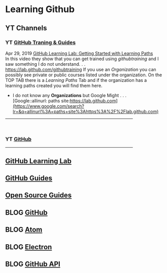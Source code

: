 # Learning Github

## YT Channels

### **YT** [GitHub Traning & Guides](https://www.youtube.com/channel/UCP7RrmoueENv9TZts3HXXtw)

Apr 29, 2019 [GitHub Learning Lab: Getting Started with Learning Paths](https://youtu.be/9fRETGPRqWM) <br>
 In this video they show that you can get trained using _githubtraining_ and I saw something I do not understand. . . <br>
 <https://lab.github.com/githubtraining>
 If you use an *Organization* you can possibly see private or public courses listed under the organization.
 On the TOP TAB there is a *Learning Paths* Tab and if the organization has a learning paths created you will find them here.
 
* I do not know any **Organizations** but Google Might . . .  <br>
 [Google::allinurl: paths site:https://lab.github.com](https://www.google.com/search?lr=&q=allinurl%3A+paths+site%3Ahttps%3A%2F%2Flab.github.com) <br>
 <HR WIDTH="80%">
 <br>
 
 ### **YT** [GitHub](https://www.youtube.com/channel/UC7c3Kb6jYCRj4JOHHZTxKsQ) <br>

 <HR WIDTH="80%">
 
## [GitHub Learning Lab](https://lab.github.com/)

## [GitHub Guides](https://guides.github.com/)

## [Open Source Guides](https://opensource.guide/)

## **BLOG** [GitHub](https://github.com/blog/)

## **BLOG** [Atom](https://blog.atom.io/)

## **BLOG** [Electron](https://electron.atom.io/blog/)

## **BLOG** [GitHub API](https://developer.github.com/changes/)

